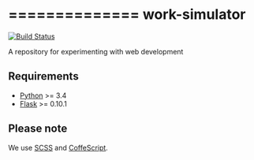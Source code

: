 ==============
work-simulator
==============

[![Build Status](https://travis-ci.org/GIider/work-simulator.svg)](https://travis-ci.org/GIider/work-simulator)

A repository for experimenting with web development

Requirements
------------
* [Python](http://python.org/download/releases/) >= 3.4
* [Flask](http://flask.pocoo.org/) >= 0.10.1

Please note
-----------
We use [SCSS](http://sass-lang.com/install) and [CoffeScript](http://coffeescript.org/).
